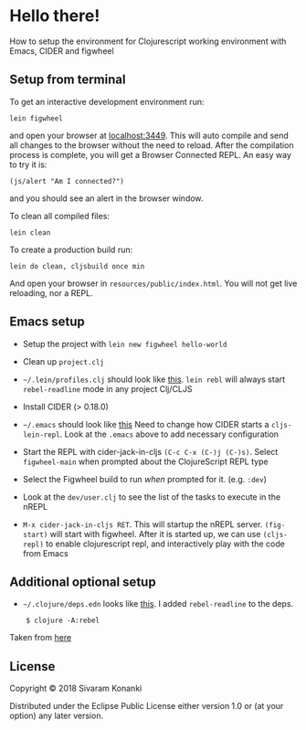 # Hello there!

How to setup the environment for Clojurescript working environment with Emacs, CIDER and figwheel

## Setup from terminal

To get an interactive development environment run:

    lein figwheel

and open your browser at [localhost:3449](http://localhost:3449/).
This will auto compile and send all changes to the browser without the
need to reload. After the compilation process is complete, you will
get a Browser Connected REPL. An easy way to try it is:

    (js/alert "Am I connected?")

and you should see an alert in the browser window.

To clean all compiled files:

    lein clean

To create a production build run:

    lein do clean, cljsbuild once min

And open your browser in `resources/public/index.html`. You will not
get live reloading, nor a REPL. 

## Emacs setup

- Setup the project with `lein new figwheel hello-world`

- Clean up `project.clj`

- `~/.lein/profiles.clj` should look like [this](https://gist.github.com/sivakon/cba425ee1b2809d47c1e43001e1f1e63). `lein rebl` will always start `rebel-readline` mode in any project Clj/CLJS

- Install CIDER (> 0.18.0)

- `~/.emacs` should look like [this](https://gist.github.com/sivakon/8ce7e20f44f6c85f46714b61549080bd)
Need to change how CIDER starts a `cljs-lein-repl`. Look at the `.emacs` above to add necessary configuration

- Start the REPL with cider-jack-in-cljs `(C-c C-x (C-)j (C-)s)`. Select `figwheel-main` when prompted about the ClojureScript REPL type

- Select the Figwheel build to run *when* prompted for it. (e.g. `:dev`)

- Look at the `dev/user.clj` to see the list of the tasks to execute in the nREPL

- `M-x cider-jack-in-cljs RET`. This will startup the nREPL server. `(fig-start)` will start with figwheel. After it is started up, we can use `(cljs-repl)` to enable clojurescript repl, and interactively play with the code from Emacs

## Additional optional setup

- `~/.clojure/deps.edn` looks like [this](https://gist.github.com/sivakon/49443c243109c8398e79a32d0d5b45f8). I added `rebel-readline` to the deps.

```
	$ clojure -A:rebel
```

Taken from [here](https://github.com/bhauman/rebel-readline)

## License

Copyright © 2018 Sivaram Konanki

Distributed under the Eclipse Public License either version 1.0 or (at your option) any later version.
